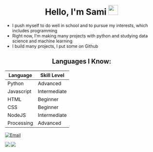 <h1 align="center">
Hello, I'm Sami
<img src="https://raw.githubusercontent.com/blackcater/blackcater/main/images/Hi.gif" height="32" />
</h1>

- I push myself to do well in school and to pursue my interests, which includes programming
- Right now, I'm making many projects with python and studying data science and machine learning
- I build many projects, I put some on Github

<h2 align="center">
Languages I Know:
</h2>

Language | Skill Level
------------ | -------------
Python | Advanced
Javascript | Intermediate
HTML | Beginner
CSS | Beginner
NodeJS | Intermediate
Processing | Advanced

[![Email](https://img.shields.io/badge/Email-252422.svg?style=for-the-badge&logo=gmail)](mailto:ahmed.samiul.h@gmail.com)

<img align="left" src="https://github-readme-stats.vercel.app/api?username=Sami-ul&count_private=true&include_all_commits=true&show_icons=true&hide_border=true&bg_color=0d1117&text_color=c9d1d9&title_color=50a6ff&icon_color=3572a5"/>

<img align="left" src="https://github-readme-stats.vercel.app/api/top-langs/?username=Sami-ul&layout=compact&card_width=250&hide_border=true&bg_color=0d1117&text_color=c9d1d9&title_color=50a6ff&icon_color=3572a5"/>
